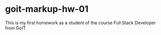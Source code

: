 # goit-markup-hw-01
This is my first homework as a student of the course Full Stack Developer from GoIT
